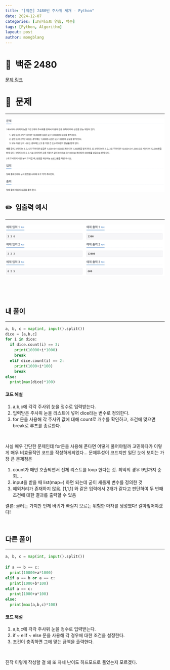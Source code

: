 ```yaml
---
title: "[백준] 2480번 주사위 세개 - Python"
date: 2024-12-07  
categories: [코딩테스트 연습, 백준]
tags: [Python, Algorithm]
layout: post
author: mongblang
---
```


# 📌&nbsp; **백준 2480**
[문제 링크](https://www.acmicpc.net/problem/2480)  

# 📝&nbsp; **문제**
---
![problem](assets/img/codingtest-post-img/BJ2480-1.png)



## ✏️&nbsp; **입출력 예시**
---
![example](assets/img/codingtest-post-img/BJ2480-2.png)



&nbsp;  

&nbsp;   
   


## **내 풀이**  
---  

```python
a, b, c = map(int, input().split())
dice = [a,b,c]
for i in dice:
  if dice.count(i) == 3:
    print(10000+i*1000)
    break
  elif dice.count(i) == 2:
    print(1000+i*100)
    break
else:
  print(max(dice)*100)
```

#### **코드 해설**
1. a,b,c에 각각 주사위 눈을 정수로 입력받는다. 
2. 입력받은 주사위 눈을 리스트에 넣어 dice라는 변수로 정의한다. 
3. for 문을 사용해 각 주사위 값에 대해 count로 개수를 확인하고, 조건에 맞으면 break로 루프를 종료한다. 

&nbsp;   

사실 매우 간단한 문제인데 for문을 사용해 푼다면 어떻게 풀어야될까 고민하다가 이렇게 매우 비효율적인 코드를 작성하게되었다... 문제투성이 코드지만 일단 눈에 보이는 가장 큰 문제점은 
1. count가 매번 호출되면서 전체 리스트를 loop 한다는 것. 최악의 경우 9번까지 순회....
2. input을 받을 때 list(map~) 하면 되는데 굳이 새롭게 변수를 정의한 것
3. 예외처리가 존재하지 않음. [1,1,1] 와 같은 입력에서 2개가 같다고 판단하여 두 번째 조건에 대한 결과를 출력할 수 있음  

결론: 굴러는 가지만 언제 바퀴가 빠질지 모르는 위험한 마차를 생성했다! 갈아엎어야겠다!

&nbsp;   
## **다른 풀이**   
---

```python
a, b, c = map(int, input().split())

if a == b == c: 
  print(10000+a*1000)
elif a == b or a == c:
  print(1000+b*100)
elif a == c:
  print(1000+a*100)
else:
  print(max(a,b,c)*100)
```
#### **코드 해설**
1. a,b,c에 각각 주사위 눈을 정수로 입력받는다. 
2. if ~ elif ~ else 문을 사용해 각 경우에 대한 조건을 설정한다.
3. 조건이 충족하면 그에 맞는 금액을 출력한다. 

&nbsp;   

진작 이렇게 작성할 걸 왜 또 자체 난이도 하드모드로 풀었는지 모르겠다.  

&nbsp;   